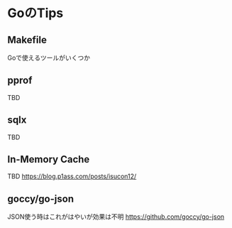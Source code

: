 # GoのTips
## Makefile
Goで使えるツールがいくつか
## pprof
TBD
## sqlx
TBD
## In-Memory Cache
TBD
https://blog.p1ass.com/posts/isucon12/
## goccy/go-json
JSON使う時はこれがはやいが効果は不明
https://github.com/goccy/go-json
